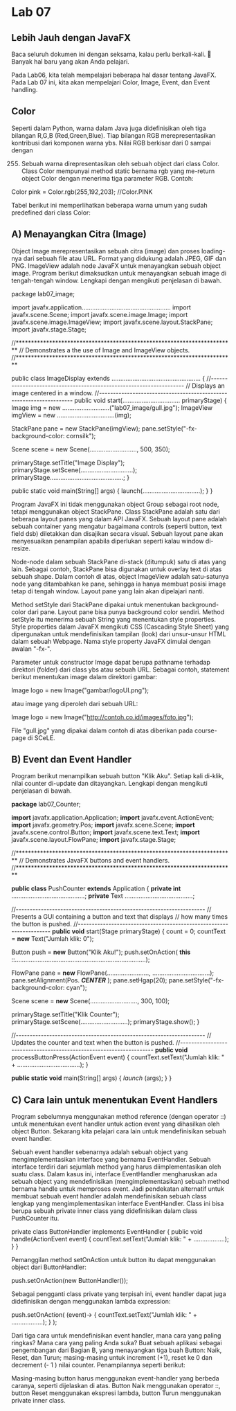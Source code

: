 # Lab 07

## Lebih Jauh dengan JavaFX

Baca seluruh dokumen ini dengan seksama, kalau perlu berkali-kali.  Banyak hal baru yang akan Anda pelajari.

Pada Lab06, kita telah mempelajari beberapa hal dasar tentang JavaFX. Pada Lab 07 ini, kita akan mempelajari
Color, Image, Event, dan Event handling.

## Color

Seperti dalam Python, warna dalam Java juga didefinisikan oleh tiga bilangan R,G,B (Red,Green,Blue). Tiap
bilangan RGB merepresentasikan kontribusi dari komponen warna ybs. Nilai RGB berkisar dari 0 sampai dengan

255. Sebuah warna direpresentasikan oleh sebuah object dari class Color. Class Color mempunyai method static
bernama rgb yang me-return object Color dengan menerima tiga parameter RGB. Contoh:

Color pink = Color.rgb(255,192,203); //Color.PINK

Tabel berikut ini memperlihatkan beberapa warna umum yang sudah predefined dari class Color:

## A) Menayangkan Citra (Image)

Object Image merepresentasikan sebuah citra (image) dan proses
loading-nya dari sebuah file atau URL. Format yang didukung adalah
JPEG, GIF dan PNG.
ImageView adalah node JavaFX untuk menayangkan sebuah object
image. Program berikut dimaksudkan untuk
menayangkan sebuah image di tengah-tengah window. Lengkapi
dengan mengikuti penjelasan di bawah.


package lab07_image;

import javafx.application...................................................
import javafx.scene.Scene;
import javafx.scene.image.Image;
import javafx.scene.image.ImageView;
import javafx.scene.layout.StackPane;
import javafx.stage.Stage;

//************************************************************************
// Demonstrates a the use of Image and ImageView objects.
//************************************************************************

public class ImageDisplay extends ...................................................
{
//--------------------------------------------------------------------
// Displays an image centered in a window.
//--------------------------------------------------------------------
public void start(................................. primaryStage)
{
Image img = new ...........................("lab07_image/gull.jpg");
ImageView imgView = new .................................(img);

StackPane pane = new StackPane(imgView);
pane.setStyle("-fx-background-color: cornsilk");

Scene scene = new Scene(..........................., 500, 350);

primaryStage.setTitle("Image Display");
primaryStage.setScene(..............................);
primaryStage..........................................;
}

public static void main(String[] args)
{
launch(.................................);
}
}

Program JavaFX ini tidak menggunakan object Group sebagai root node, tetapi menggunakan object StackPane.
Class StackPane adalah satu dari beberapa layout panes yang dalam API JavaFX. Sebuah layout pane adalah
sebuah container yang mengatur bagaimana controls (seperti button, text field dsb) diletakkan dan disajikan
secara visual. Sebuah layout pane akan menyesuaikan penampilan apabila diperlukan seperti kalau window di-
resize.

Node-node dalam sebuah StackPane di-stack (ditumpuk) satu di atas yang lain. Sebagai contoh, StackPane bisa
digunakan untuk overlay text di atas sebuah shape. Dalam contoh di atas, object ImageView adalah satu-satunya
node yang ditambahkan ke pane, sehingga ia hanya membuat posisi image tetap di tengah window. Layout pane
yang lain akan dipelajari nanti.


Method setStyle dari StackPane dipakai untuk menentukan background-color dari pane. Layout pane bisa punya
background color sendiri. Method setStyle itu menerima sebuah String yang menentukan style properties. Style
properties dalam JavaFX mengikuti CSS (Cascading Style Sheet) yang dipergunakan untuk mendefinisikan
tampilan (look) dari unsur-unsur HTML dalam sebuah Webpage. Nama style property JavaFX dimulai dengan
awalan "-fx-".

Parameter untuk constructor Image dapat berupa pathname terhadap direktori (folder) dari class ybs atau sebuah
URL. Sebagai contoh, statement berikut menentukan image dalam direktori gambar:

Image logo = new Image("gambar/logoUI.png");

atau image yang diperoleh dari sebuah URL:

Image logo = new Image("http://contoh.co.id/images/foto.jpg");

File "gull.jpg" yang dipakai dalam contoh di atas diberikan pada course-page di SCeLE.

## B) Event dan Event Handler

Program berikut menampilkan sebuah button "Klik Aku". Setiap kali di-klik, nilai counter di-update dan
ditayangkan. Lengkapi dengan mengikuti penjelasan di bawah.


**package** lab07_Counter;

**import** javafx.application.Application;
**import** javafx.event.ActionEvent;
**import** javafx.geometry.Pos;
**import** javafx.scene.Scene;
**import** javafx.scene.control.Button;
**import** javafx.scene.text.Text;
**import** javafx.scene.layout.FlowPane;
**import** javafx.stage.Stage;

//************************************************************************
// Demonstrates JavaFX buttons and event handlers.
//************************************************************************

**public class** PushCounter **extends** Application
{
**private int** ..........................................;
**private** Text .......................................;

//--------------------------------------------------------------------
// Presents a GUI containing a button and text that displays
// how many times the button is pushed.
//--------------------------------------------------------------------
**public void** start(Stage primaryStage)
{
count = 0;
countText = **new** Text("Jumlah klik: 0");

Button push = **new** Button("Klik Aku!");
push.setOnAction( **this** ::...........................................................................);

FlowPane pane = **new** FlowPane(........................, .................................);
pane.setAlignment(Pos. **_CENTER_** );
pane.setHgap(20);
pane.setStyle("-fx-background-color: cyan");

Scene scene = **new** Scene(..........................., 300, 100);

primaryStage.setTitle("Klik Counter");
primaryStage.setScene(...........................);
primaryStage.show();
}

//--------------------------------------------------------------------
// Updates the counter and text when the button is pushed.
//--------------------------------------------------------------------
**public void** processButtonPress(ActionEvent event)
{
countText.setText("Jumlah klik: " + ....................................);
}

**public static void** main(String[] args)
{
_launch_ (args);
}
}


## C) Cara lain untuk menentukan Event Handlers

Program sebelumnya menggunakan method reference (dengan operator ::) untuk menentukan event handler untuk
action event yang dihasilkan oleh object Button. Sekarang kita pelajari cara lain untuk mendefinisikan sebuah
event handler.

Sebuah event handler sebenarnya adalah sebuah object yang mengimplementasikan interface yang bernama
EventHandler. Sebuah interface terdiri dari sejumlah method yang harus diimplementasikan oleh suatu class.
Dalam kasus ini, interface EventHandler mengharuskan ada sebuah object yang mendefinisikan
(mengimplementasikan) sebuah method bernama handle untuk memproses event. Jadi pendekatan alternatif untuk
membuat sebuah event handler adalah mendefinisikan sebuah class lengkap yang mengimplementasikan interface
EventHandler. Class ini bisa berupa sebuah private inner class yang didefinisikan dalam class PushCounter itu.

private class ButtonHandler implements EventHandler<ActionEvent> {
public void handle(ActionEvent event) {
countText.setText("Jumlah klik: " + ..................);
}
}

Pemanggilan method setOnAction untuk button itu dapat menggunakan object dari ButtonHandler:

push.setOnAction(new ButtonHandler());

Sebagai pengganti class private yang terpisah ini, event handler dapat juga didefinisikan dengan menggunakan
lambda expression:


push.setOnAction( (event)-> {
countText.setText("Jumlah klik: " + ..................);
}
);

Dari tiga cara untuk mendefinisikan event handler, mana cara yang paling ringkas? Mana cara yang paling Anda
suka? Buat sebuah aplikasi sebagai pengembangan dari Bagian B, yang menayangkan tiga buah Button: Naik,
Reset, dan Turun; masing-masing untuk increment (+1), reset ke 0 dan decrement (- 1 ) nilai counter.
Penampilannya seperti berikut:

Masing-masing button harus menggunakan event-handler yang berbeda caranya, seperti dijelaskan di atas. Button
Naik menggunakan operator ::, button Reset menggunakan ekspresi lambda, button Turun menggunakan private
inner class.